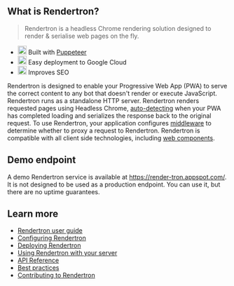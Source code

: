 ## What is Rendertron?

> Rendertron is a headless Chrome rendering solution designed to render &
> serialise web pages on the fly.

-   <a href="#"><img alt="hammer" class="emoji" src="https://github.githubassets.com/images/icons/emoji/unicode/1f528.png" height="20" width="20"></a>
    Built with [Puppeteer](https://github.com/GoogleChrome/puppeteer)
-   <a href="#"><img alt="cloud" class="emoji" src="https://github.githubassets.com/images/icons/emoji/unicode/2601.png" height="20" width="20"></a>
    Easy deployment to Google Cloud
-   <a href="#"><img alt="mag" class="emoji" src="https://github.githubassets.com/images/icons/emoji/unicode/1f50d.png" height="20" width="20"></a>
    Improves SEO

Rendertron is designed to enable your Progressive Web App (PWA) to serve the
correct content to any bot that doesn't render or execute JavaScript. Rendertron
runs as a standalone HTTP server. Rendertron renders requested pages using
Headless Chrome, [auto-detecting](#auto-detecting-loading-function) when your
PWA has completed loading and serializes the response back to the original
request. To use Rendertron, your application configures
[middleware](#middleware) to determine whether to proxy a request to Rendertron.
Rendertron is compatible with all client side technologies, including
[web components](#web-components).

## Demo endpoint

A demo Rendertron service is available at https://render-tron.appspot.com/. It
is not designed to be used as a production endpoint. You can use it, but there
are no uptime guarantees.

## Learn more

-   [Rendertron user guide](users-guide)
-   [Configuring Rendertron](https://github.com/GoogleChrome/rendertron/blob/master/configure.md)
-   [Deploying Rendertron](https://github.com/GoogleChrome/rendertron/blob/master/deploy.md)
-   [Using Rendertron with your server](https://github.com/GoogleChrome/rendertron/blob/master/server-setup.md)
-   [API Reference](https://github.com/GoogleChrome/rendertron/blob/master/api-reference.md)
-   [Best practices](best_practices)
-   [Contributing to Rendertron](https://github.com/GoogleChrome/rendertron/blob/master/CONTRIBUTING.md)
